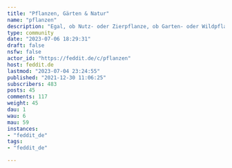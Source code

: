 ```yaml
---
title: "Pflanzen, Gärten & Natur" 
name: "pflanzen"
description: "Egal, ob Nutz- oder Zierpflanze, ob Garten- oder Wildpflanze, hier kann die Pflege unserer grünen (und bunten) Freunde diskutiert oder Bilder und Artikel zum Thema Botanik geteilt werden.Für alles, was Zimmerpflanzen betrifft, besucht bitte unsere Schwestercommunity [!zimmerpflanzen@feddit.de](https://feddit.de/c/zimmerpflanzen) !::: spoiler Attribution___Icon made by [Freepik](https://www.flaticon.com/authors/freepik) from [Flaticon](https://www.flaticon.com/free-icon/plant_1892751)___Banner by [Lou Sander](https://commons.wikimedia.org/wiki/User:Lou_Sander) from [Wikimedia Commons](https://commons.wikimedia.org/wiki/File:Lawn%26Garden.jpg)___:::"
type: community
date: "2023-07-06 18:29:31"
draft: false
nsfw: false
actor_id: "https://feddit.de/c/pflanzen"
host: feddit.de
lastmod: "2023-07-04 23:24:55"
published: "2021-12-30 11:06:25"
subscribers: 483
posts: 45
comments: 117
weight: 45
dau: 1
wau: 6
mau: 59
instances:
- "feddit_de"
tags: 
- "feddit_de"

---
```

